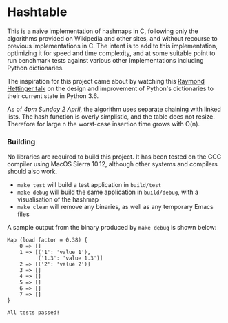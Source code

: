 # Hashtable

This is a naive implementation of hashmaps in C, following only the algorithms provided on Wikipedia and other sites, and without recourse to previous implementations in C. The intent is to add to this implementation, optimizing it for speed and time complexity, and at some suitable point to run benchmark tests against various other implementations including Python dictionaries.

The inspiration for this project came about by watching this [Raymond Hettinger talk](https://youtu.be/p33CVV29OG8) on the design and improvement of Python's dictionaries to their current state in Python 3.6.

As of *4pm Sunday 2 April*, the algorithm uses separate chaining with linked lists. The hash function is overly simplistic, and the table does not resize. Therefore for large n the worst-case insertion time grows with O(n).


### Building

No libraries are required to build this project. It has been tested on the GCC compiler using MacOS Sierra 10.12, although other systems and compilers should also work.


* `make test` will build a test application in `build/test`
* `make debug` will build the same application in `build/debug`, with a visualisation of the hashmap
* `make clean` will remove any binaries, as well as any temporary Emacs files


A sample output from the binary produced by `make debug` is shown below:


```
Map (load factor = 0.38) {
    0 => []
    1 => [('1': 'value 1'), 
          ('1.3': 'value 1.3')]
    2 => [('2': 'value 2')]
    3 => []
    4 => []
    5 => []
    6 => []
    7 => []
}

All tests passed!
```
